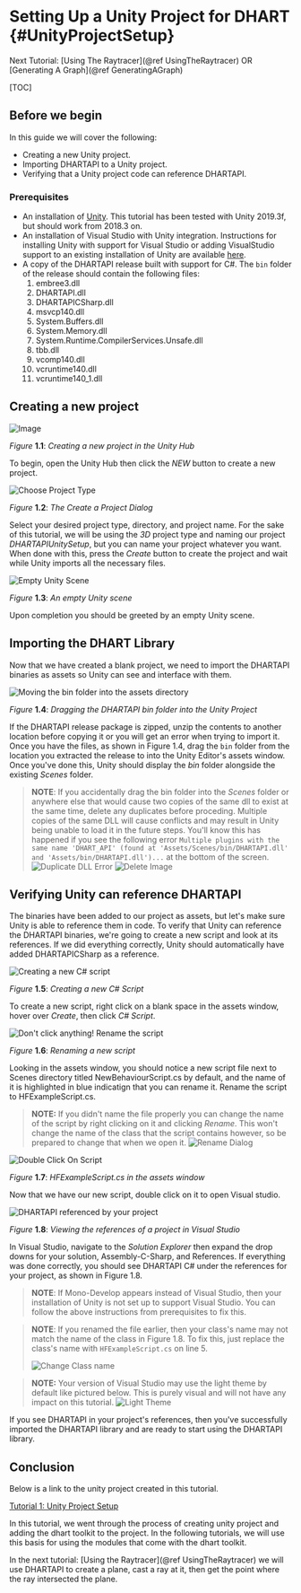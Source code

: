 
# Setting Up a Unity Project for DHART {#UnityProjectSetup}

Next Tutorial: [Using The Raytracer](@ref UsingTheRaytracer) OR [Generating A Graph](@ref GeneratingAGraph)

[TOC]

## Before we begin

In this guide we will cover the following:

- Creating a new Unity project.
- Importing DHARTAPI to a Unity project.
- Verifying that a Unity project code can reference DHARTAPI.

### Prerequisites

- An installation of [Unity](https://unity3d.com/get-unity/download). This tutorial has been tested with Unity 2019.3f, but should work from 2018.3 on.
- An installation of Visual Studio with Unity integration. Instructions for installing Unity with support for Visual Studio or adding VisualStudio support to an existing installation of Unity are available [here](https://docs.microsoft.com/en-us/visualstudio/cross-platform/getting-started-with-visual-studio-tools-for-unity?view=vs-2019).
- A copy of the DHARTAPI release built with support for C#. The `bin` folder of the release should contain the following files:
  1. embree3.dll
  2. DHARTAPI.dll
  3. DHARTAPICSharp.dll
  4. msvcp140.dll
  5. System.Buffers.dll
  6. System.Memory.dll
  7. System.Runtime.CompilerServices.Unsafe.dll
  8. tbb.dll
  9. vcomp140.dll
  10. vcruntime140.dll
  11. vcruntime140_1.dll

## Creating a new project

![Image](walkthroughs/unity/1_project_setup/UnityNew.PNG)

*Figure* **1.1**: *Creating a new project in the Unity Hub*

To begin, open the Unity Hub then click the *NEW* button to create a new project.

![Choose Project Type](walkthroughs/unity/1_project_setup/unity_choose_project_type.png)

*Figure* **1.2**: *The Create a Project Dialog*

Select your desired project type, directory, and project name. For the sake of this tutorial, we will be using the *3D* project type and naming our project *DHARTAPIUnitySetup*, but you can name your project whatever you want. When done with this, press the *Create* button to create the project and wait while Unity imports all the necessary files.

![Empty Unity Scene](walkthroughs/unity/1_project_setup/blank_unity_scene.PNG)

*Figure* **1.3**: *An empty Unity scene*

Upon completion you should be greeted by an empty Unity scene.

## Importing the DHART Library

Now that we have created a blank project, we need to import the DHARTAPI binaries as assets so Unity can see and interface with them.

![Moving the bin folder into the assets directory](walkthroughs/unity/1_project_setup/bin_to_assets.png)

*Figure* **1.4**: *Dragging the DHARTAPI bin folder into the Unity Project*

If the DHARTAPI release package is zipped, unzip the contents to another location before copying it or  you will get an error when trying to import it.  Once you have the files, as shown in Figure 1.4, drag the `bin` folder from the location you extracted the release to into the Unity Editor's assets window. Once you've done this, Unity should display the *bin* folder alongside the existing *Scenes* folder.

> **NOTE**: If you accidentally drag the bin folder into the *Scenes* folder or anywhere else that would cause two copies of the same dll to exist at the same time, delete any duplicates before proceding. Multiple copies of the same DLL will cause conflicts and may result in Unity being unable to load it in the future steps. You'll know this has happened if you see the following error `Multiple plugins with the same name 'DHART_API' (found at 'Assets/Scenes/bin/DHARTAPI.dll' and 'Assets/bin/DHARTAPI.dll')...` at the bottom of the screen.
>![Duplicate DLL Error](walkthroughs/unity/1_project_setup/duplicate_dll_error.png)
>![Delete Image](walkthroughs/unity/1_project_setup/delete.png)

## Verifying Unity can reference DHARTAPI

The binaries have been added to our project as assets, but let's make sure Unity is able to reference them in code. To verify that Unity can reference the DHARTAPI binaries, we're going to create a new script and look at its references. If we did everything correctly, Unity should automatically have added DHARTAPICSharp as a reference.

![Creating a new C# script](walkthroughs/unity/1_project_setup/create_new_script.png)

*Figure* **1.5**: *Creating a new C# Script*

To create a new script, right click on a blank space in the assets window, hover over *Create*, then click *C# Script*.

![Don't click anything! Rename the script](walkthroughs/unity/2_raycast_at_plane/rename_script.png)

*Figure*  **1.6**: *Renaming a new script*

Looking in the assets window, you should notice a new script file next to Scenes directory titled NewBehaviourScript.cs by default, and the name of it is highlighted in blue indicatign that you can rename it. Rename the script to HFExampleScript.cs.

> **NOTE:** If you didn't name the file properly you can change the name of the script by right clicking on it and clicking *Rename*. This won't change the name of the class that the script contains however, so be prepared to change that when we open it. 
>![Rename Dialog](walkthroughs/unity/1_project_setup/../2_raycast_at_plane/rename_dialog.png)

![Double Click On Script](walkthroughs/unity/1_project_setup/double_click_on_script.png)

*Figure* **1.7**: *HFExampleScript.cs in the assets window*

Now that we have our new script, double click on it to open Visual studio.

![DHARTAPI referenced by your project](walkthroughs/unity/1_project_setup/visual_studio_human_factors_reference.png)

*Figure* **1.8**: *Viewing the references of a project in Visual Studio*

In Visual Studio, navigate to the *Solution Explorer* then expand the drop downs for your solution, Assembly-C-Sharp, and References. If everything was done correctly, you should see DHARTAPI C# under the references for your project, as shown in Figure 1.8.

> **NOTE**: If Mono-Develop appears instead of Visual Studio, then your installation of Unity is not set up to support Visual Studio. You can follow the above instructions from prerequisites to fix this.

> **NOTE**: If you renamed the file earlier, then your class's name may not match the name of the class in Figure 1.8. To fix this, just replace the class's name with `HFExampleScript.cs` on line 5.
> 
> ![Change Class name](walkthroughs/unity/1_project_setup/../2_raycast_at_plane/change_class_name.png)

> **NOTE:** Your version of Visual Studio may use the light theme by default like pictured below. This is purely visual and will not have any impact on this tutorial.
> ![Light Theme](walkthroughs/unity/1_project_setup/light_visual_studio.png)

If you see DHARTAPI in your project's references, then you've successfully imported the DHARTAPI library and are ready to start using the DHARTAPI library.

## Conclusion

Below is a link to the unity project created in this tutorial.

[Tutorial 1: Unity Project Setup](Tutorial%201-%20Unity%20Project.zip)

In this tutorial, we went through the process of creating unity project and adding the dhart toolkit to the project. In the following tutorials, we will use this basis for using the modules that come with the dhart toolkit.

In the next tutorial: [Using the Raytracer](@ref UsingTheRaytracer) we will use DHARTAPI to create a plane, cast a ray at it, then get the point where the ray intersected the plane.
